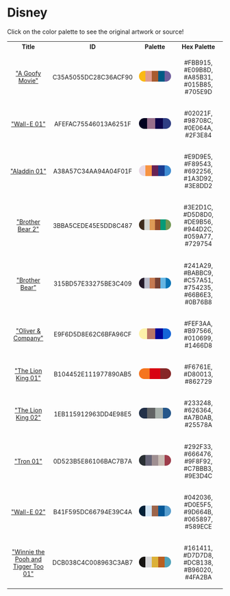 
<!DOCTYPE html>
<html><body>
<h1>Disney</h1>
<p>Click on the color palette to see the original artwork or source!</p>
<table style="width:100%">
<tr><th style="text-align: center; vertical-align: middle;">Title</th><th style="text-align: center; vertical-align: middle;">ID</th><th style="text-align: center; vertical-align: middle;">Palette</th><th style="text-align: center; vertical-align: middle;">Hex Palette</th></tr>
<tr><td style="text-align: center; vertical-align: middle;"><a href= https://movies.disney.com/a-goofy-movie style="font-size:14px"> "A Goofy Movie"</a></td> <td style="text-align: center; vertical-align: middle;"><p style="font-size:14px">C35A5055DC28C36ACF90</p></td> <td style="text-align: center; vertical-align: middle;"><a href= https://movies.disney.com/a-goofy-movie style="font-size:14px"><img style="border-radius: 14px;" src="../media/swatches/C35A5055DC28C36ACF90.png" height="25"></a></td> <td style="text-align: center; vertical-align: middle;"><p style="font-size:14px">#FBB915, #E09B8D, #A85B31, #015B85, #705E9D</p></td></tr>
<tr><td style="text-align: center; vertical-align: middle;"><a href=https://image.tmdb.org/t/p/original/hbhFnRzzg6ZDmm8YAmxBnQpQIPh.jpg style="font-size:14px"> "Wall-E 01"</a></td> <td style="text-align: center; vertical-align: middle;"><p style="font-size:14px">AFEFAC75546013A6251F</p></td> <td style="text-align: center; vertical-align: middle;"><a href=https://image.tmdb.org/t/p/original/hbhFnRzzg6ZDmm8YAmxBnQpQIPh.jpg style="font-size:14px"><img style="border-radius: 14px;" src="../media/swatches/AFEFAC75546013A6251F.png" height="25"></a></td> <td style="text-align: center; vertical-align: middle;"><p style="font-size:14px">#02021F, #98708C, #0E064A, #2F3E84</p></td></tr>
<tr><td style="text-align: center; vertical-align: middle;"><a href=https://filmartgallery.com/products/aladdin-1 style="font-size:14px">"Aladdin 01"</a></td> <td style="text-align: center; vertical-align: middle;"><p style="font-size:14px">A38A57C34AA94A04F01F</p></td> <td style="text-align: center; vertical-align: middle;"><a href=https://filmartgallery.com/products/aladdin-1 style="font-size:14px"><img style="border-radius: 14px;" src="../media/swatches/A38A57C34AA94A04F01F.png" height="25"></a></td> <td style="text-align: center; vertical-align: middle;"><p style="font-size:14px">#E9D9E5, #F89543, #692256, #1A3D92, #3E8DD2</p></td></tr>
<tr><td style="text-align: center; vertical-align: middle;"><a href=https://www.themoviedb.org/movie/10010-brother-bear-2 style="font-size:14px">"Brother Bear 2"</a></td> <td style="text-align: center; vertical-align: middle;"><p style="font-size:14px">3BBA5CEDE45E5DD8C487</p></td> <td style="text-align: center; vertical-align: middle;"><a href=https://www.themoviedb.org/movie/10010-brother-bear-2 style="font-size:14px"><img style="border-radius: 14px;" src="../media/swatches/3BBA5CEDE45E5DD8C487.png" height="25"></a></td> <td style="text-align: center; vertical-align: middle;"><p style="font-size:14px">#3E2D1C, #D5D8D0, #DE9B56, #944D2C, #059A77, #729754</p></td></tr>
<tr><td style="text-align: center; vertical-align: middle;"><a href=https://www.themoviedb.org/movie/10009-brother-bear style="font-size:14px">"Brother Bear"</a></td> <td style="text-align: center; vertical-align: middle;"><p style="font-size:14px">315BD57E33275BE3C409</p></td> <td style="text-align: center; vertical-align: middle;"><a href=https://www.themoviedb.org/movie/10009-brother-bear style="font-size:14px"><img style="border-radius: 14px;" src="../media/swatches/315BD57E33275BE3C409.png" height="25"></a></td> <td style="text-align: center; vertical-align: middle;"><p style="font-size:14px">#241A29, #BABBC9, #C57A51, #754235, #66B6E3, #0B76B8</p></td></tr>
<tr><td style="text-align: center; vertical-align: middle;"><a href=https://www.themoviedb.org/movie/12233-oliver-company style="font-size:14px">"Oliver & Company"</a></td> <td style="text-align: center; vertical-align: middle;"><p style="font-size:14px">E9F6D5D8E62C6BFA96CF</p></td> <td style="text-align: center; vertical-align: middle;"><a href=https://www.themoviedb.org/movie/12233-oliver-company style="font-size:14px"><img style="border-radius: 14px;" src="../media/swatches/E9F6D5D8E62C6BFA96CF.png" height="25"></a></td> <td style="text-align: center; vertical-align: middle;"><p style="font-size:14px">#FEF3AA, #B97566, #010699, #1466D8</p></td></tr>
<tr><td style="text-align: center; vertical-align: middle;"><a href=https://filmartgallery.com/products/the-lion-king style="font-size:14px">"The Lion King 01"</a></td> <td style="text-align: center; vertical-align: middle;"><p style="font-size:14px">B104452E111977890AB5</p></td> <td style="text-align: center; vertical-align: middle;"><a href=https://filmartgallery.com/products/the-lion-king style="font-size:14px"><img style="border-radius: 14px;" src="../media/swatches/B104452E111977890AB5.png" height="25"></a></td> <td style="text-align: center; vertical-align: middle;"><p style="font-size:14px">#F6761E, #D80013, #862729</p></td></tr>
<tr><td style="text-align: center; vertical-align: middle;"><a href=https://filmartgallery.com/products/the-lion-king-1 style="font-size:14px">"The Lion King 02"</a></td> <td style="text-align: center; vertical-align: middle;"><p style="font-size:14px">1EB115912963DD4E98E5</p></td> <td style="text-align: center; vertical-align: middle;"><a href=https://filmartgallery.com/products/the-lion-king-1 style="font-size:14px"><img style="border-radius: 14px;" src="../media/swatches/1EB115912963DD4E98E5.png" height="25"></a></td> <td style="text-align: center; vertical-align: middle;"><p style="font-size:14px">#233248, #626364, #A7B0AB, #25578A</p></td></tr>
<tr><td style="text-align: center; vertical-align: middle;"><a href=https://filmartgallery.com/products/tron-2 style="font-size:14px">"Tron 01"</a></td> <td style="text-align: center; vertical-align: middle;"><p style="font-size:14px">0D523B5E86106BAC7B7A</p></td> <td style="text-align: center; vertical-align: middle;"><a href=https://filmartgallery.com/products/tron-2 style="font-size:14px"><img style="border-radius: 14px;" src="../media/swatches/0D523B5E86106BAC7B7A.png" height="25"></a></td> <td style="text-align: center; vertical-align: middle;"><p style="font-size:14px">#292F33, #666476, #9F8F92, #C7BBB3, #9E3D4C</p></td></tr>
<tr><td style="text-align: center; vertical-align: middle;"><a href=https://image.tmdb.org/t/p/original/fLXLNDsOBZxpNleWF9Z4hubxBUQ.jpg style="font-size:14px">"Wall-E 02"</a></td> <td style="text-align: center; vertical-align: middle;"><p style="font-size:14px">B41F595DC66794E39C4A</p></td> <td style="text-align: center; vertical-align: middle;"><a href=https://image.tmdb.org/t/p/original/fLXLNDsOBZxpNleWF9Z4hubxBUQ.jpg style="font-size:14px"><img style="border-radius: 14px;" src="../media/swatches/B41F595DC66794E39C4A.png" height="25"></a></td> <td style="text-align: center; vertical-align: middle;"><p style="font-size:14px">#042036, #D0E5F5, #9D664B, #065897, #589ECE</p></td></tr>
<tr><td style="text-align: center; vertical-align: middle;"><a href=https://filmartgallery.com/products/winnie-the-pooh-and-tigger-too style="font-size:14px">"Winnie the Pooh and Tigger Too 01"</a></td> <td style="text-align: center; vertical-align: middle;"><p style="font-size:14px">DCB038C4C008963C3AB7</p></td> <td style="text-align: center; vertical-align: middle;"><a href=https://filmartgallery.com/products/winnie-the-pooh-and-tigger-too style="font-size:14px"><img style="border-radius: 14px;" src="../media/swatches/DCB038C4C008963C3AB7.png" height="25"></a></td> <td style="text-align: center; vertical-align: middle;"><p style="font-size:14px">#161411, #D7D7D8, #DCB138, #B96020, #4FA2BA</p></td></tr>
</table>
</body></html>
